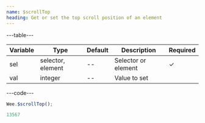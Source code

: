 ```yaml
---
name: $scrollTop
heading: Get or set the top scroll position of an element
---
```


---table---

| Variable | Type              | Default | Description         | Required |
| -------- | ----------------- | ------- | ------------------- | -------- |
| sel      | selector, element | --      | Selector or element | &#10003; |
| val      | integer           | --      | Value to set        |          |

---code---

```javascript
Wee.$scrollTop();
```

```javascript
13567
```